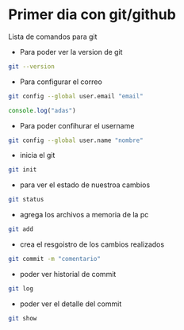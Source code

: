 # Primer dia con git/github

Lista de comandos para git

* Para poder ver la version de git

```bash
git --version
``` 

* Para configurar el correo

```bash
git config --global user.email "email"
```

```js
console.log("adas")
```

* Para poder confihurar el username

```bash
git config --global user.name "nombre"
```

* inicia el git
```bash
git init
```

* para ver el estado de nuestroa cambios
```bash
git status

```
* agrega los archivos a memoria de la pc
```bash
git add
```

* crea el resgoistro de los cambios realizados
```bash
git commit -m "comentario"
```

* poder ver historial de commit
```bash
git log
```

* poder ver el detalle del commit
```bash
git show
```